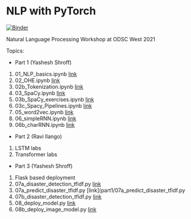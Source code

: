 # NLP with PyTorch

[![Binder](https://mybinder.org/badge_logo.svg)](https://mybinder.org/v2/gh/yasheshshroff/ODSC2021_NLP_PyTorch/HEAD)

Natural Language Processing Workshop at ODSC West 2021

Topics:
* Part 1 (Yashesh Shroff)
1. 01_NLP_basics.ipynb [link](part1/01_NLP_basics.ipynb)
1. 02_OHE.ipynb [link](part1/02_OHE.ipynb)
1. 02b_Tokenization.ipynb [link](part1/02b_tokenization.ipynb)
1. 03_SpaCy.ipynb [link](part1/03_SpaCy.ipynb)
1. 03b_SpaCy_exercises.ipynb [link](part1/03b_SpaCy_exercises.ipynb)
1. 03c_Spacy_Pipelines.ipynb [link](part1/03c_Spacy_Pipelines.ipynb)
1. 05_word2vec.ipynb [link](part1/05_word2vec.ipynb)
1. 06_simpleRNN.ipynb [link](part1/06_simpleRNN.ipynb)
1. 06b_charRNN.ipynb [link](part1/06b_charRNN.ipynb)
* Part 2 (Ravi Ilango)
1. LSTM labs
1. Transformer labs
* Part 3 (Yashesh Shroff)
1. Flask based deployment
1. 07a_disaster_detection_tfidf.py [link](part1/07a_disaster_detection_tfidf.py)
1. 07a_predict_disaster_tfidf.py [link](part1/07a_predict_disaster_tfidf.py
1. 07b_disaster_detection_tfidf.py [link](part1/07b_disaster_detection_tfidf.py)
1. 08_deploy_model.py [link](part1/08_deploy_model.py)
1. 08b_deploy_image_model.py [link](part1/08b_deploy_image_model.py)
